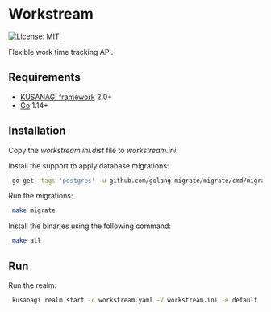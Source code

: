 Workstream
==========

[![License: MIT](https://img.shields.io/badge/License-MIT-blue.svg)](https://opensource.org/licenses/MIT)

Flexible work time tracking API.

Requirements
------------

* [KUSANAGI framework](http://kusanagi.io) 2.0+
* [Go](https://golang.org/dl/) 1.14+

Installation
------------

Copy the *workstream.ini.dist* file to *workstream.ini*.

Install the support to apply database migrations:

```bash
 go get -tags 'postgres' -u github.com/golang-migrate/migrate/cmd/migrate
```

Run the migrations:

```bash
 make migrate
```

Install the binaries using the following command:

```bash
 make all
```

Run
---

Run the realm:

```bash
 kusanagi realm start -c workstream.yaml -V workstream.ini -e default
```
